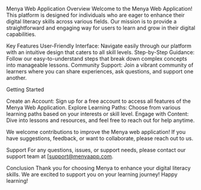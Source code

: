 Menya Web Application
Overview
Welcome to the Menya Web Application! This platform is designed for individuals who are eager to enhance their digital literacy skills across various fields. Our mission is to provide a straightforward and engaging way for users to learn and grow in their digital capabilities.

Key Features
User-Friendly Interface: Navigate easily through our platform with an intuitive design that caters to all skill levels.
Step-by-Step Guidance: Follow our easy-to-understand steps that break down complex concepts into manageable lessons.
Community Support: Join a vibrant community of learners where you can share experiences, ask questions, and support one another.

Getting Started

Create an Account: Sign up for a free account to access all features of the Menya Web Application.
Explore Learning Paths: Choose from various learning paths based on your interests or skill level.
Engage with Content: Dive into lessons and resources, and feel free to reach out for help anytime.

We welcome contributions to improve the Menya web application! If you have suggestions, feedback, or want to collaborate, please reach out to us.

Support
For any questions, issues, or support needs, please contact our support team at [support@menyaapp.com.

Conclusion
Thank you for choosing Menya to enhance your digital literacy skills. We are excited to support you on your learning journey! Happy learning!

